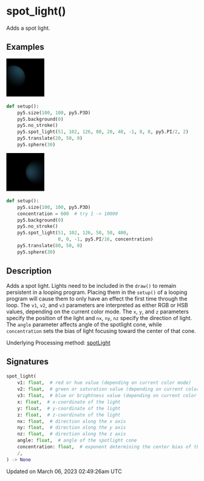 # spot_light()

Adds a spot light.

## Examples

<div class="example-table">

<div class="example-row"><div class="example-cell-image">

![example picture for spot_light()](/images/reference/Sketch_spot_light_0.png)

</div><div class="example-cell-code">

```python
def setup():
    py5.size(100, 100, py5.P3D)
    py5.background(0)
    py5.no_stroke()
    py5.spot_light(51, 102, 126, 80, 20, 40, -1, 0, 0, py5.PI/2, 2)
    py5.translate(20, 50, 0)
    py5.sphere(30)
```

</div></div>

<div class="example-row"><div class="example-cell-image">

![example picture for spot_light()](/images/reference/Sketch_spot_light_1.png)

</div><div class="example-cell-code">

```python
def setup():
    py5.size(100, 100, py5.P3D)
    concentration = 600  # try 1 -> 10000
    py5.background(0)
    py5.no_stroke()
    py5.spot_light(51, 102, 126, 50, 50, 400,
                   0, 0, -1, py5.PI/16, concentration)
    py5.translate(80, 50, 0)
    py5.sphere(30)
```

</div></div>

</div>

## Description

Adds a spot light. Lights need to be included in the `draw()` to remain persistent in a looping program. Placing them in the `setup()` of a looping program will cause them to only have an effect the first time through the loop. The `v1`, `v2`, and `v3` parameters are interpreted as either RGB or HSB values, depending on the current color mode. The `x`, `y`, and `z` parameters specify the position of the light and `nx`, `ny`, `nz` specify the direction of light. The `angle` parameter affects angle of the spotlight cone, while `concentration` sets the bias of light focusing toward the center of that cone.

Underlying Processing method: [spotLight](https://processing.org/reference/spotLight_.html)

## Signatures

```python
spot_light(
    v1: float,  # red or hue value (depending on current color mode)
    v2: float,  # green or saturation value (depending on current color mode)
    v3: float,  # blue or brightness value (depending on current color mode)
    x: float,  # x-coordinate of the light
    y: float,  # y-coordinate of the light
    z: float,  # z-coordinate of the light
    nx: float,  # direction along the x axis
    ny: float,  # direction along the y axis
    nz: float,  # direction along the z axis
    angle: float,  # angle of the spotlight cone
    concentration: float,  # exponent determining the center bias of the cone
    /,
) -> None
```

Updated on March 06, 2023 02:49:26am UTC
